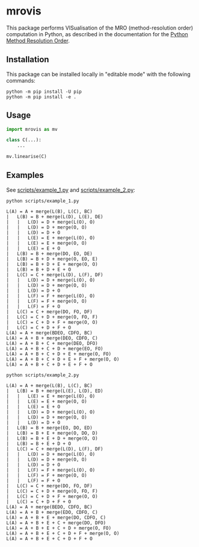# mrovis

This package performs VISualisation of the MRO (method-resolution order) computation in Python, as described in the documentation for the [Python Method Resolution Order](https://docs.python.org/3/howto/mro.html).

## Installation

This package can be installed locally in "editable mode" with the following commands:

```
python -m pip install -U pip
python -m pip install -e .
```

## Usage

```python
import mrovis as mv

class C(...):
    ...

mv.linearise(C)
```

## Examples

See [scripts/example_1.py](scripts/example_1.py) and [scripts/example_2.py](scripts/example_2.py):

```
python scripts/example_1.py
```

```
L(A) = A + merge(L(B), L(C), BC)
|   L(B) = B + merge(L(D), L(E), DE)
|   |   L(D) = D + merge(L(O), O)
|   |   L(D) = D + merge(O, O)
|   |   L(D) = D + O
|   |   L(E) = E + merge(L(O), O)
|   |   L(E) = E + merge(O, O)
|   |   L(E) = E + O
|   L(B) = B + merge(DO, EO, DE)
|   L(B) = B + D + merge(O, EO, E)
|   L(B) = B + D + E + merge(O, O)
|   L(B) = B + D + E + O
|   L(C) = C + merge(L(D), L(F), DF)
|   |   L(D) = D + merge(L(O), O)
|   |   L(D) = D + merge(O, O)
|   |   L(D) = D + O
|   |   L(F) = F + merge(L(O), O)
|   |   L(F) = F + merge(O, O)
|   |   L(F) = F + O
|   L(C) = C + merge(DO, FO, DF)
|   L(C) = C + D + merge(O, FO, F)
|   L(C) = C + D + F + merge(O, O)
|   L(C) = C + D + F + O
L(A) = A + merge(BDEO, CDFO, BC)
L(A) = A + B + merge(DEO, CDFO, C)
L(A) = A + B + C + merge(DEO, DFO)
L(A) = A + B + C + D + merge(EO, FO)
L(A) = A + B + C + D + E + merge(O, FO)
L(A) = A + B + C + D + E + F + merge(O, O)
L(A) = A + B + C + D + E + F + O
```

```
python scripts/example_2.py
```

```
L(A) = A + merge(L(B), L(C), BC)
|   L(B) = B + merge(L(E), L(D), ED)
|   |   L(E) = E + merge(L(O), O)
|   |   L(E) = E + merge(O, O)
|   |   L(E) = E + O
|   |   L(D) = D + merge(L(O), O)
|   |   L(D) = D + merge(O, O)
|   |   L(D) = D + O
|   L(B) = B + merge(EO, DO, ED)
|   L(B) = B + E + merge(O, DO, D)
|   L(B) = B + E + D + merge(O, O)
|   L(B) = B + E + D + O
|   L(C) = C + merge(L(D), L(F), DF)
|   |   L(D) = D + merge(L(O), O)
|   |   L(D) = D + merge(O, O)
|   |   L(D) = D + O
|   |   L(F) = F + merge(L(O), O)
|   |   L(F) = F + merge(O, O)
|   |   L(F) = F + O
|   L(C) = C + merge(DO, FO, DF)
|   L(C) = C + D + merge(O, FO, F)
|   L(C) = C + D + F + merge(O, O)
|   L(C) = C + D + F + O
L(A) = A + merge(BEDO, CDFO, BC)
L(A) = A + B + merge(EDO, CDFO, C)
L(A) = A + B + E + merge(DO, CDFO, C)
L(A) = A + B + E + C + merge(DO, DFO)
L(A) = A + B + E + C + D + merge(O, FO)
L(A) = A + B + E + C + D + F + merge(O, O)
L(A) = A + B + E + C + D + F + O
```
